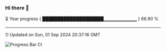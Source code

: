 ### Hi there 👋

⏳ Year progress { ████████████████████▁▁▁▁▁▁▁▁▁▁ } 66.90 %

---

⏰ Updated on Sun, 01 Sep 2024 20:37:16 GMT

![Progress Bar CI](https://github.com/IshwaranRudhara/GIT-ACTION/workflows/Progress%20Bar%20CI/badge.svg)

